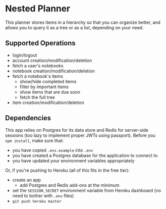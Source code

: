 # Nested Planner
This planner stores items in a hierarchy so that you can organize better, and allows you to query it as a tree or as a list, depending on your need.

## Supported Operations
- login/logout
- account creation/modification/deletion
- fetch a user's notebooks
- notebook creation/modification/deletion
- fetch a notebook's items
  - show/hide completed items
  - filter by important items
  - show items that are due soon
  - fetch the full tree
- item creation/modification/deletion

## Dependencies
This app relies on Postgres for its data store and Redis for server-side sessions (too lazy to implement proper JWTs using passport).
Before you `npm install`, make sure that:
- you have copied `.env.example` into `.env`
- you have created a Postgres database for the application to connect to
- you have updated your environment variables appropriately

Or, if you're pushing to Heroku (all of this fits in the free tier):
- create an app
  - add Postgres and Redis add-ons at the minimum
- set the `SESSION_SECRET` environment variable from Heroku dashboard (no need to bother with `.env` files)
- `git push heroku master`
